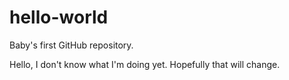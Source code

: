 # hello-world
Baby's first GitHub repository.

Hello, I don't know what I'm doing yet. Hopefully that will change.
